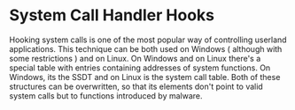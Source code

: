 # System Call Handler Hooks

Hooking system calls is one of the most popular way of controlling userland applications.
This technique can be both used on Windows ( although with some restrictions ) and on Linux.
On Windows and on Linux there's a special table with entries containing addresses of system
functions. On Windows, its the SSDT and on Linux is the system call table.
Both of these structures can be overwritten, so that its elements don't point to valid system
calls but to functions introduced by malware.

